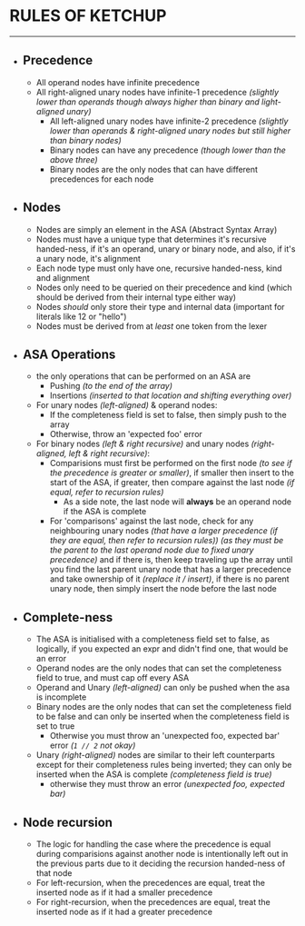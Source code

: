 # RULES OF KETCHUP
---
- ## Precedence
	- All operand nodes have infinite precedence
  - All right-aligned unary nodes have infinite-1 precedence *(slightly lower than operands though always higher than binary and light-aligned unary)*
	- All left-aligned unary nodes have infinite-2 precedence *(slightly lower than operands & right-aligned unary nodes but still higher than binary nodes)*
	- Binary nodes can have any precedence *(though lower than the above three)*
	- Binary nodes are the only nodes that can have different precedences for each node
- ## Nodes
  - Nodes are simply an element in the ASA (Abstract Syntax Array)
  - Nodes must have a unique type that determines it's recursive handed-ness, if it's an operand, unary or binary node, and also, if it's a unary node, it's alignment
  - Each node type must only have one, recursive handed-ness, kind and alignment
  - Nodes only need to be queried on their precedence and kind (which should be derived from their internal type either way)
  - Nodes *should* only store their type and internal data (important for literals like 12 or "hello")
  - Nodes must be derived from at *least* one token from the lexer
- ## ASA Operations
	- the only operations that can be performed on an ASA are
		- Pushing *(to the end of the array)*
		- Insertions *(inserted to that location and shifting everything over)*
	- For unary nodes *(left-aligned)* & operand nodes:
		- If the completeness field is set to false, then simply push to the array
		- Otherwise, throw an 'expected foo' error
	- For binary nodes *(left & right recursive)* and unary nodes *(right-aligned, left & right recursive)*:
		- Comparisions must first be performed on the first node *(to see if the precedence is greater or smaller)*, if smaller then insert to the start of the ASA, if greater, then compare against the last node *(if equal, refer to recursion rules)*
			- As a side note, the last node will **always** be an operand node if the ASA is complete
		- For 'comparisons' against the last node, check for any neighbouring unary nodes *(that have a larger precedence (if they are equal, then refer to recursion rules))* *(as they must be the parent to the last operand node due to fixed unary precedence)* and if there is, then keep traveling up the array until you find the last parent unary node that has a larger precedence and take ownership of it *(replace it / insert)*, if there is no parent unary node, then simply insert the node before the last node
- ## Complete-ness
	- The ASA is initialised with a completeness field set to false, as logically, if you expected an expr and didn't find one, that would be an error
	- Operand nodes are the only nodes that can set the completeness field to true, and must cap off every ASA
	- Operand and Unary *(left-aligned)* can only be pushed when the asa is incomplete
	- Binary nodes are the only nodes that can set the completeness field to be false and can only be inserted when the completeness field is set to true
		- Otherwise you must throw an 'unexpected foo, expected bar' error *(`1 // 2` not okay)*
	- Unary *(right-aligned)* nodes are similar to their left counterparts except for their completeness rules being inverted; they can only be inserted when the ASA is complete *(completeness field is true)*
		- otherwise they must throw an error *(unexpected foo, expected bar)*
- ## Node recursion
	- The logic for handling the case where the precedence is equal during comparisions against another node is intentionally left out in the previous parts due to it deciding the recursion handed-ness of that node
	- For left-recursion, when the precedences are equal, treat the inserted node as if it had a smaller precedence
  - For right-recursion, when the precedences are equal, treat the inserted node as if it had a greater precedence
